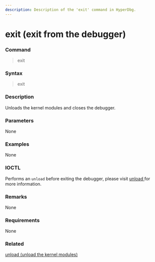 ```yaml
---
description: Description of the 'exit' command in HyperDbg.
---
```


# exit (exit from the debugger)

### Command

> exit

### Syntax

> exit

### Description

Unloads the kernel modules and closes the debugger.

### Parameters

None

### Examples

None

### IOCTL

Performs an `unload` before exiting the debugger, please visit [unload ](https://docs.hyperdbg.org/commands/debugging-commands/unload)for more information.

### Remarks

None

### Requirements

None

### Related

[unload (unload the kernel modules)](https://docs.hyperdbg.org/commands/debugging-commands/unload)
